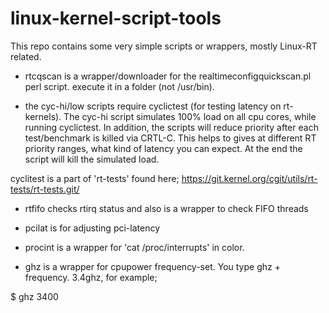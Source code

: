 # linux-kernel-script-tools

This repo contains some very simple scripts or wrappers, mostly Linux-RT related.

* rtcqscan is a wrapper/downloader for the realtimeconfigquickscan.pl perl script. execute it in a folder (not /usr/bin).

* the cyc-hi/low scripts require cyclictest (for testing latency on rt-kernels). The cyc-hi script simulates 100% load on all cpu cores, while running cyclictest. In addition, the scripts will reduce priority after each test/benchmark is killed via CRTL-C. This helps to gives at different RT priority ranges, what kind of latency you can expect. At the end the script will kill  the simulated load.

cyclitest is a part of 'rt-tests' found here; https://git.kernel.org/cgit/utils/rt-tests/rt-tests.git/
 
* rtfifo checks rtirq status and also is a wrapper to check FIFO threads

* pcilat is for adjusting pci-latency

* procint is a wrapper for 'cat /proc/interrupts' in color.

* ghz is a wrapper for cpupower frequency-set. You type ghz + frequency. 3.4ghz, for example; 

$ ghz 3400
